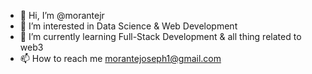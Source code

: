 - 👋 Hi, I’m @morantejr
- 👀 I’m interested in Data Science & Web Development
- 🌱 I’m currently learning Full-Stack Development & all thing related to web3
- 📫 How to reach me morantejoseph1@gmail.com

<!---
morantejr/morantejr is a ✨ special ✨ repository because its `README.md` (this file) appears on your GitHub profile.
You can click the Preview link to take a look at your changes.
--->
